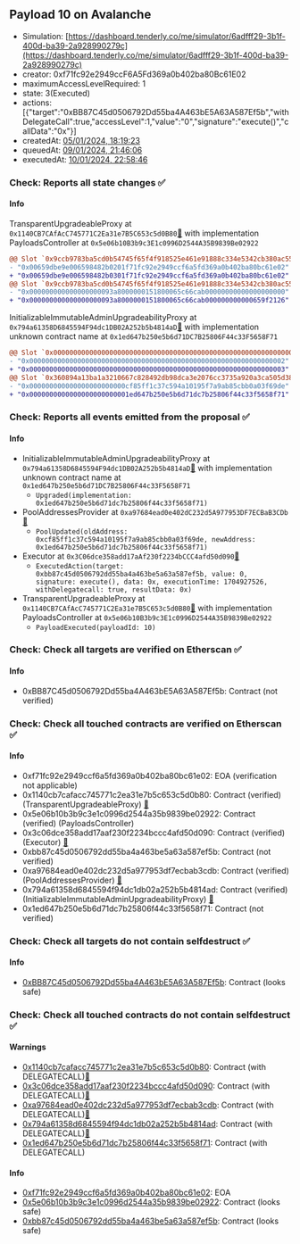 ## Payload 10 on Avalanche

- Simulation: [https://dashboard.tenderly.co/me/simulator/6adfff29-3b1f-400d-ba39-2a928990279c](https://dashboard.tenderly.co/me/simulator/6adfff29-3b1f-400d-ba39-2a928990279c)
- creator: 0xf71fc92e2949ccF6A5Fd369a0b402ba80Bc61E02
- maximumAccessLevelRequired: 1
- state: 3(Executed)
- actions: [{"target":"0xBB87C45d0506792Dd55ba4A463bE5A63A587Ef5b","withDelegateCall":true,"accessLevel":1,"value":"0","signature":"execute()","callData":"0x"}]
- createdAt: [05/01/2024, 18:19:23](https://snowtrace.io/tx/0xaf78674060ea678c2e3c79a5ba70faf6385dd3df45b7adb4bff2bd3397fa73b3)
- queuedAt: [09/01/2024, 21:46:06](https://snowtrace.io/tx/0x7e9faefa0b9b3e7cb7b83c3edc9ef3eb54a1de8ba3b1dd7dbf7fd7cb6f86e16e)
- executedAt: [10/01/2024, 22:58:46](https://snowtrace.io/tx/0x145cef0f3cd53d06c2aeb26b2363518b63bac1a914c9a77852e199b776b77c93)

### Check: Reports all state changes :white_check_mark:

#### Info


TransparentUpgradeableProxy at `0x1140CB7CAfAcC745771C2Ea31e7B5C653c5d0B80`[:ghost:](https://github.com/bgd-labs/aave-address-book "GovernanceV3Avalanche.PAYLOADS_CONTROLLER") with implementation PayloadsController at `0x5e06b10B3b9c3E1c0996D2544A35B9839Be02922`
```diff
@@ Slot `0x9ccb9783ba5cd0b54745f65f4f918525e461e91888c334e5342cb380ac558d53` @@
- "0x00659dbe9e006598482b0201f71fc92e2949ccf6a5fd369a0b402ba80bc61e02"
+ "0x00659dbe9e006598482b0301f71fc92e2949ccf6a5fd369a0b402ba80bc61e02"
@@ Slot `0x9ccb9783ba5cd0b54745f65f4f918525e461e91888c334e5342cb380ac558d54` @@
- "0x000000000000000000093a8000000151800065c66cab00000000000000000000"
+ "0x000000000000000000093a8000000151800065c66cab000000000000659f2126"
```

InitializableImmutableAdminUpgradeabilityProxy at `0x794a61358D6845594F94dc1DB02A252b5b4814aD`[:ghost:](https://github.com/bgd-labs/aave-address-book "AaveV3Avalanche.POOL") with implementation unknown contract name at `0x1ed647b250e5b6d71DC7B25806F44c33F5658F71`
```diff
@@ Slot `0x0000000000000000000000000000000000000000000000000000000000000000` @@
- "0x0000000000000000000000000000000000000000000000000000000000000002"
+ "0x0000000000000000000000000000000000000000000000000000000000000003"
@@ Slot `0x360894a13ba1a3210667c828492db98dca3e2076cc3735a920a3ca505d382bbc` @@
- "0x000000000000000000000000cf85ff1c37c594a10195f7a9ab85cbb0a03f69de"
+ "0x0000000000000000000000001ed647b250e5b6d71dc7b25806f44c33f5658f71"
```


### Check: Reports all events emitted from the proposal :white_check_mark:

#### Info

- InitializableImmutableAdminUpgradeabilityProxy at `0x794a61358D6845594F94dc1DB02A252b5b4814aD`[:ghost:](https://github.com/bgd-labs/aave-address-book "AaveV3Avalanche.POOL") with implementation unknown contract name at `0x1ed647b250e5b6d71DC7B25806F44c33F5658F71`
  - `Upgraded(implementation: 0x1ed647b250e5b6d71dc7b25806f44c33f5658f71)`
- PoolAddressesProvider at `0xa97684ead0e402dC232d5A977953DF7ECBaB3CDb`[:ghost:](https://github.com/bgd-labs/aave-address-book "AaveV3Avalanche.POOL_ADDRESSES_PROVIDER")
  - `PoolUpdated(oldAddress: 0xcf85ff1c37c594a10195f7a9ab85cbb0a03f69de, newAddress: 0x1ed647b250e5b6d71dc7b25806f44c33f5658f71)`
- Executor at `0x3C06dce358add17aAf230f2234bCCC4afd50d090`[:ghost:](https://github.com/bgd-labs/aave-address-book "AaveV2Avalanche.POOL_ADMIN, AaveV3Avalanche.ACL_ADMIN, GovernanceV3Avalanche.EXECUTOR_LVL_1")
  - `ExecutedAction(target: 0xbb87c45d0506792dd55ba4a463be5a63a587ef5b, value: 0, signature: execute(), data: 0x, executionTime: 1704927526, withDelegatecall: true, resultData: 0x)`
- TransparentUpgradeableProxy at `0x1140CB7CAfAcC745771C2Ea31e7B5C653c5d0B80`[:ghost:](https://github.com/bgd-labs/aave-address-book "GovernanceV3Avalanche.PAYLOADS_CONTROLLER") with implementation PayloadsController at `0x5e06b10B3b9c3E1c0996D2544A35B9839Be02922`
  - `PayloadExecuted(payloadId: 10)`

### Check: Check all targets are verified on Etherscan :white_check_mark:

#### Info

- 0xBB87C45d0506792Dd55ba4A463bE5A63A587Ef5b: Contract (not verified) 

### Check: Check all touched contracts are verified on Etherscan :white_check_mark:

#### Info

- 0xf71fc92e2949ccf6a5fd369a0b402ba80bc61e02: EOA (verification not applicable)
- 0x1140cb7cafacc745771c2ea31e7b5c653c5d0b80: Contract (verified) (TransparentUpgradeableProxy) [:ghost:](https://github.com/bgd-labs/aave-address-book "GovernanceV3Avalanche.PAYLOADS_CONTROLLER")
- 0x5e06b10b3b9c3e1c0996d2544a35b9839be02922: Contract (verified) (PayloadsController) 
- 0x3c06dce358add17aaf230f2234bccc4afd50d090: Contract (verified) (Executor) [:ghost:](https://github.com/bgd-labs/aave-address-book "AaveV2Avalanche.POOL_ADMIN, AaveV3Avalanche.ACL_ADMIN, GovernanceV3Avalanche.EXECUTOR_LVL_1")
- 0xbb87c45d0506792dd55ba4a463be5a63a587ef5b: Contract (not verified) 
- 0xa97684ead0e402dc232d5a977953df7ecbab3cdb: Contract (verified) (PoolAddressesProvider) [:ghost:](https://github.com/bgd-labs/aave-address-book "AaveV3Avalanche.POOL_ADDRESSES_PROVIDER")
- 0x794a61358d6845594f94dc1db02a252b5b4814ad: Contract (verified) (InitializableImmutableAdminUpgradeabilityProxy) [:ghost:](https://github.com/bgd-labs/aave-address-book "AaveV3Avalanche.POOL")
- 0x1ed647b250e5b6d71dc7b25806f44c33f5658f71: Contract (not verified) 

### Check: Check all targets do not contain selfdestruct :white_check_mark:

#### Info

- [0xBB87C45d0506792Dd55ba4A463bE5A63A587Ef5b](https://snowtrace.io/address/0xBB87C45d0506792Dd55ba4A463bE5A63A587Ef5b): Contract (looks safe)

### Check: Check all touched contracts do not contain selfdestruct :white_check_mark:

#### Warnings

- [0x1140cb7cafacc745771c2ea31e7b5c653c5d0b80](https://snowtrace.io/address/0x1140cb7cafacc745771c2ea31e7b5c653c5d0b80): Contract (with DELEGATECALL)[:ghost:](https://github.com/bgd-labs/aave-address-book "GovernanceV3Avalanche.PAYLOADS_CONTROLLER")
- [0x3c06dce358add17aaf230f2234bccc4afd50d090](https://snowtrace.io/address/0x3c06dce358add17aaf230f2234bccc4afd50d090): Contract (with DELEGATECALL)[:ghost:](https://github.com/bgd-labs/aave-address-book "AaveV2Avalanche.POOL_ADMIN, AaveV3Avalanche.ACL_ADMIN, GovernanceV3Avalanche.EXECUTOR_LVL_1")
- [0xa97684ead0e402dc232d5a977953df7ecbab3cdb](https://snowtrace.io/address/0xa97684ead0e402dc232d5a977953df7ecbab3cdb): Contract (with DELEGATECALL)[:ghost:](https://github.com/bgd-labs/aave-address-book "AaveV3Avalanche.POOL_ADDRESSES_PROVIDER")
- [0x794a61358d6845594f94dc1db02a252b5b4814ad](https://snowtrace.io/address/0x794a61358d6845594f94dc1db02a252b5b4814ad): Contract (with DELEGATECALL)[:ghost:](https://github.com/bgd-labs/aave-address-book "AaveV3Avalanche.POOL")
- [0x1ed647b250e5b6d71dc7b25806f44c33f5658f71](https://snowtrace.io/address/0x1ed647b250e5b6d71dc7b25806f44c33f5658f71): Contract (with DELEGATECALL)

#### Info

- [0xf71fc92e2949ccf6a5fd369a0b402ba80bc61e02](https://snowtrace.io/address/0xf71fc92e2949ccf6a5fd369a0b402ba80bc61e02): EOA
- [0x5e06b10b3b9c3e1c0996d2544a35b9839be02922](https://snowtrace.io/address/0x5e06b10b3b9c3e1c0996d2544a35b9839be02922): Contract (looks safe)
- [0xbb87c45d0506792dd55ba4a463be5a63a587ef5b](https://snowtrace.io/address/0xbb87c45d0506792dd55ba4a463be5a63a587ef5b): Contract (looks safe)

